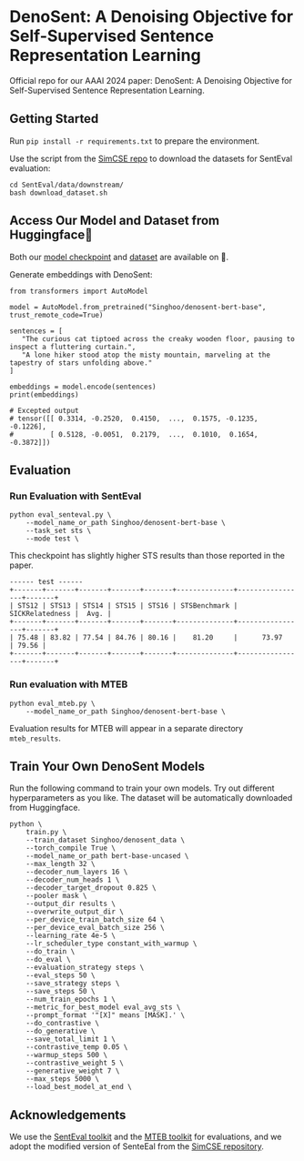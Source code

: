 # DenoSent: A Denoising Objective for Self-Supervised Sentence Representation Learning

Official repo for our AAAI 2024 paper: DenoSent: A Denoising Objective for Self-Supervised Sentence Representation Learning.

## Getting Started

Run `pip install -r requirements.txt` to prepare the environment.

Use the script from the [SimCSE repo](https://github.com/princeton-nlp/SimCSE) to download the datasets for SentEval evaluation:
```
cd SentEval/data/downstream/
bash download_dataset.sh
```
 
 ## Access Our Model and Dataset from Huggingface🤗
Both our [model checkpoint](https://huggingface.co/Singhoo/denosent-bert-base) and [dataset](https://huggingface.co/datasets/Singhoo/denosent_data) are available on 🤗.

Generate embeddings with DenoSent:
 ```
 from transformers import AutoModel

model = AutoModel.from_pretrained("Singhoo/denosent-bert-base", trust_remote_code=True)

sentences = [
    "The curious cat tiptoed across the creaky wooden floor, pausing to inspect a fluttering curtain.",
    "A lone hiker stood atop the misty mountain, marveling at the tapestry of stars unfolding above."
]

embeddings = model.encode(sentences)
print(embeddings)

# Excepted output
# tensor([[ 0.3314, -0.2520,  0.4150,  ...,  0.1575, -0.1235, -0.1226],
#         [ 0.5128, -0.0051,  0.2179,  ...,  0.1010,  0.1654, -0.3872]])
 ```

 ## Evaluation

### Run Evaluation with SentEval
```
python eval_senteval.py \
    --model_name_or_path Singhoo/denosent-bert-base \
    --task_set sts \
    --mode test \
```
This checkpoint has slightly higher STS results than those reported in the paper.
```
------ test ------
+-------+-------+-------+-------+-------+--------------+-----------------+-------+
| STS12 | STS13 | STS14 | STS15 | STS16 | STSBenchmark | SICKRelatedness |  Avg. |
+-------+-------+-------+-------+-------+--------------+-----------------+-------+
| 75.48 | 83.82 | 77.54 | 84.76 | 80.16 |    81.20     |      73.97      | 79.56 |
+-------+-------+-------+-------+-------+--------------+-----------------+-------+
```

### Run evaluation with MTEB
```
python eval_mteb.py \
    --model_name_or_path Singhoo/denosent-bert-base \
```
Evaluation results for MTEB will appear in a separate directory `mteb_results`.

## Train Your Own DenoSent Models
Run the following command to train your own models. Try out different hyperparameters as you like. The dataset will be automatically downloaded from Huggingface.
```
python \
    train.py \
    --train_dataset Singhoo/denosent_data \
    --torch_compile True \
    --model_name_or_path bert-base-uncased \
    --max_length 32 \
    --decoder_num_layers 16 \
    --decoder_num_heads 1 \
    --decoder_target_dropout 0.825 \
    --pooler mask \
    --output_dir results \
    --overwrite_output_dir \
    --per_device_train_batch_size 64 \
    --per_device_eval_batch_size 256 \
    --learning_rate 4e-5 \
    --lr_scheduler_type constant_with_warmup \
    --do_train \
    --do_eval \
    --evaluation_strategy steps \
    --eval_steps 50 \
    --save_strategy steps \
    --save_steps 50 \
    --num_train_epochs 1 \
    --metric_for_best_model eval_avg_sts \
    --prompt_format '"[X]" means [MASK].' \
    --do_contrastive \
    --do_generative \
    --save_total_limit 1 \
    --contrastive_temp 0.05 \
    --warmup_steps 500 \
    --contrastive_weight 5 \
    --generative_weight 7 \
    --max_steps 5000 \
    --load_best_model_at_end \
```

## Acknowledgements

We use the [SentEval toolkit](https://github.com/facebookresearch/SentEval) and the [MTEB toolkit](https://github.com/embeddings-benchmark/mteb) for evaluations, and we adopt the modified version of SenteEal from the [SimCSE repository](https://github.com/princeton-nlp/SimCSE).